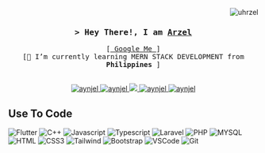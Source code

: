 <!-- Intro  -->
<p align="right"> <img src="https://komarev.com/ghpvc/?username=uhrzel&label=Profile%20views&color=0e75b6&style=flat" alt="uhrzel" /> </p>

<h3 align="center"><samp>&gt; Hey There!, I am <b><a target="_blank" href="https://portfolio-ajrz.vercel.app/">Arzel</a></b></samp></h3>
<p align="center"> 
  <samp>
    [<a href="https://www.google.com/search?q=Arzel+John+Zolina"> Google Me </a>]
    <br>
    [🌱 I’m currently learning MERN STACK DEVELOPMENT from <b>Philippines</b> ]
    <br>
    <br>
  </samp>
</p>

<p align="center">
 <a href="https://portfolio-ajrz.vercel.app/" target="blank">
  <img src="https://img.shields.io/badge/Website-DC143C?style=for-the-badge&logo=medium&logoColor=white" alt="aynjel" />
 </a>
 <a href="https://www.linkedin.com/in/arzel-john-zolina-6983bb274/" target="_blank">
  <img src="https://img.shields.io/badge/LinkedIn-0077B5?style=for-the-badge&logo=linkedin&logoColor=white" alt="aynjel"/>
 </a>
 <a href="https://twitter.com/ZzzCipheruhrz" target="_blank">
  <img src="https://img.shields.io/badge/Twitter-1DA1F2?style=for-the-badge&logo=twitter&logoColor=white" />
 </a>
 <a href="https://instagram.com/yur_therapissed" target="_blank">
  <img src="https://img.shields.io/badge/Instagram-fe4164?style=for-the-badge&logo=instagram&logoColor=white" alt="aynjel" />
 </a> 
 <a href="https://facebook.com/uhrzel" target="_blank">
  <img src="https://img.shields.io/badge/Facebook-20BEFF?&style=for-the-badge&logo=facebook&logoColor=white" alt="aynjel"  />
  </a> 
</p>

## Use To Code

![Flutter](https://img.shields.io/badge/Flutter-02569B?style=for-the-badge&logo=flutter&logoColor=02569B&labelColor=000&color=02569B)
![C++](https://img.shields.io/badge/C%2B%2B-00599C?style=for-the-badge&logo=c%2B%2B&logoColor=00599C&labelColor=000&color=00599C)
![Javascript](https://img.shields.io/badge/Javascript-F0DB4F?style=for-the-badge&logo=javascript&logoColor=F0DB4F&labelColor=000)
![Typescript](https://img.shields.io/badge/Typescript-007acc?style=for-the-badge&logo=typescript&logoColor=blue&labelColor=000)
![Laravel](https://img.shields.io/badge/Laravel-F05340?style=for-the-badge&logo=laravel&logoColor=ffffff&labelColor=000)
![PHP](https://img.shields.io/badge/Php-474a8a?style=for-the-badge&logo=php&logoColor=474a8a&labelColor=000)
![MYSQL](https://img.shields.io/badge/MySql-4479A1?style=for-the-badge&logo=mysql&logoColor=4479A1&labelColor=000&color=4479A1)
![HTML](https://img.shields.io/badge/HTML5-E34F26?style=for-the-badge&logo=html5&logoColor=E34F26&labelColor=000)
![CSS3](https://img.shields.io/badge/CSS3-1572B6?style=for-the-badge&logo=css3&logoColor=1572B6&labelColor=000)
![Tailwind](https://img.shields.io/badge/Tailwind_CSS-092749?style=for-the-badge&logo=tailwindcss&logoColor=092749&labelColor=000)
![Bootstrap](https://img.shields.io/badge/Bootstrap-563D7C?style=for-the-badge&logo=bootstrap&logoColor=563D7C&labelColor=000)
![VSCode](https://img.shields.io/badge/Visual_Studio-0078d7?style=for-the-badge&logo=visual%20studio&logoColor=0078d7&labelColor=000)
![Git](https://img.shields.io/badge/Git-F05032?style=for-the-badge&logo=git&logoColor=F05032&labelColor=000)
